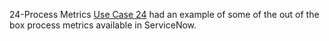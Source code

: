 24-Process Metrics
[Use Case 24]() had an example of some of the out of the box process metrics available in ServiceNow. 
 
